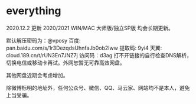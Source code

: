 # everything
2020.12.2 更新
2020/2021 WIN/MAC 大师版/独立SP版 均会长期更新。

默认解压密码为：@vposy
百度: pan.baidu.com/s/1r3DezqdsUhnfaJb0ob2Iww 提取码: 9yi4
天翼: cloud.189.cn/t/rUN3En7JNZ7j 访问码：d3ag
打不开链接的自行检查DNS解析，切换电信或移动卡再试。外网恕暂无可靠高效网盘。

其他网盘近期会考虑增加。

除微博标明的地址外，任何公众号、微信、QQ、马云家、网站均不是本人，避免上当受骗。
